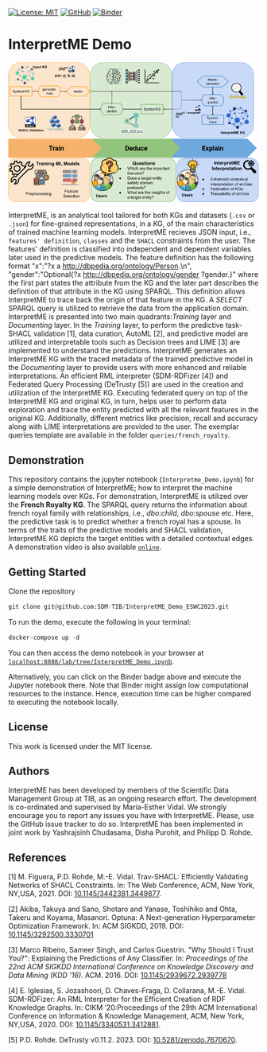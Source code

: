 [![License: MIT](https://img.shields.io/badge/License-MIT-yellow.svg)](LICENSE)
[![GitHub](https://img.shields.io/badge/GitHub-SDM--TIB%2FInterpretME-blue?logo=GitHub)](https://github.com/SDM-TIB/InterpretME)
[![Binder](https://mybinder.org/badge_logo.svg)](https://mybinder.org/v2/gh/SDM-TIB/InterpretME_Demo_ESWC2023/HEAD?labpath=InterpretME_Demo.ipynb)

# InterpretME Demo

![InterpretME Design Pattern](https://raw.githubusercontent.com/SDM-TIB/InterpretME_Demo/main/images/DesignPattern.png "InterpretME Design Pattern")

InterpretME, is an analytical tool tailored for both KGs and datasets (`.csv` or `.json`) for fine-grained representations, in a KG, of the main characteristics of trained machine learning models. InterpretME recieves JSON input, i.e., `features' definition`, `classes` and the `SHACL` constraints from the user. 
The features' definition is classified into independent and dependent variables later used in the predictive models. 
The feature definition has the following format "x":"?x a <http://dbpedia.org/ontology/Person>.\n", "gender":"Optional{?x <http://dbpedia.org/ontology/gender> ?gender.}" where the first part states the attribute from the KG and the later part describes the definition of that attribute in the KG using SPARQL. 
This definition allows InterpretME to trace back the origin of that feature in the KG. A *SELECT* SPARQL query is utilized to retrieve the data from the application domain. InterpretME is presented into two main quadrants:*Training* layer and *Documenting* layer. 
In the *Training* layer, to perform the predictive task- SHACL validation [1], data curation, AutoML [2], and predictive model are utilized and interpretable tools such as Decision trees and LIME [3] are implemented to understand the predictions. 
InterpretME generates an InterpretME KG with the traced metadata of the trained predictive model in the *Documenting* layer to provide users with more enhanced and reliable interpretations. 
An efficient RML interpreter (SDM-RDFizer [4]) and Federated Query Processing (DeTrusty [5]) are used in the creation and utilization of the InterpretME KG. Executing federated query on top of the InterpretME KG and original KG, in turn, helps user to perform data exploration and trace the entity predicted with all the relevant features in the original KG. 
Additionally, different metrics like precision, recall and accuracy along with LIME interpretations are provided to the user. 
The exemplar queries template are available in the folder `queries/french_royalty`.

## Demonstration
This repository contains the jupyter notebook (`Interpretme_Demo.ipynb`) for a simple demonstration of InterpretME; how to interpret the machine learning models over KGs.
For demonstration, InterpretME is utilized over the **French Royalty KG**. The SPARQL query returns the information about french royal family with relationships, i.e., *dbo:child*, *dbo:spouse* etc. Here, the predictive task is to predict whether a french royal has a spouse.
In terms of the traits of the predictive models and SHACL validation, InterpretME KG depicts the target entities with a detailed contextual edges.
A demonstration video is also available [`online`](https://www.youtube.com/watch?v=-DPec1sLsHs).
## Getting Started
Clone the repository
```python
git clone git@github.com:SDM-TIB/InterpretME_Demo_ESWC2023.git
```

To run the demo, execute the following in your terminal:
```python
docker-compose up -d
```

You can then access the demo notebook in your browser at [`localhost:8888/lab/tree/InterpretME_Demo.ipynb`](http://localhost:8888/lab/tree/InterpretME_Demo.ipynb).

Alternatively, you can click on the Binder badge above and execute the Jupyter notebook there. Note that Binder might assign low computational resources to the instance. Hence, execution time can be higher compared to executing the notebook locally.

## License
This work is licensed under the MIT license.

## Authors
InterpretME has been developed by members of the Scientific Data Management Group at TIB, as an ongoing research effort.
The development is co-ordinated and supervised by Maria-Esther Vidal.
We strongly encourage you to report any issues you have with InterpretME.
Please, use the GitHub issue tracker to do so.
InterpretME has been implemented in joint work by Yashrajsinh Chudasama, Disha Purohit, and Philipp D. Rohde.

## References

[1] M. Figuera, P.D. Rohde, M.-E. Vidal. Trav-SHACL: Efficiently Validating Networks of SHACL Constraints. In: The Web Conference, ACM, New York, NY,USA, 2021. DOI: [10.1145/3442381.3449877](https://doi.org/10.1145/3442381.3449877).

[2] Akiba, Takuya and Sano, Shotaro and Yanase, Toshihiko and Ohta, Takeru and Koyama, Masanori. Optuna: A Next-generation Hyperparameter Optimization Framework. In: ACM SIGKDD, 2019. DOI: [10.1145/3292500.3330701](https://doi.org/10.1145/3292500.3330701)

[3] Marco Ribeiro, Sameer Singh, and Carlos Guestrin. "Why Should I Trust You?": Explaining the Predictions of Any Classifier. In: *Proceedings of the 22nd ACM SIGKDD International Conference on Knowledge Discovery and Data Mining (KDD '16)*. ACM. 2016. DOI: [10.1145/2939672.2939778](https://doi.org/10.1145/2939672.2939778)

[4] E. Iglesias, S. Jozashoori, D. Chaves-Fraga, D. Collarana, M.-E. Vidal. SDM-RDFizer: An RML Interpreter for the Efficient Creation of RDF Knowledge Graphs. In: CIKM ’20:Proceedings of the 29th ACM International Conference on Information & Knowledge Management, ACM, New York, NY,USA, 2020. DOI: [10.1145/3340531.3412881](https://doi.org/10.1145/3340531.3412881).

[5] P.D. Rohde. DeTrusty v0.11.2. 2023. DOI: [10.5281/zenodo.7670670](https://doi.org/10.5281/zenodo.7670670).
